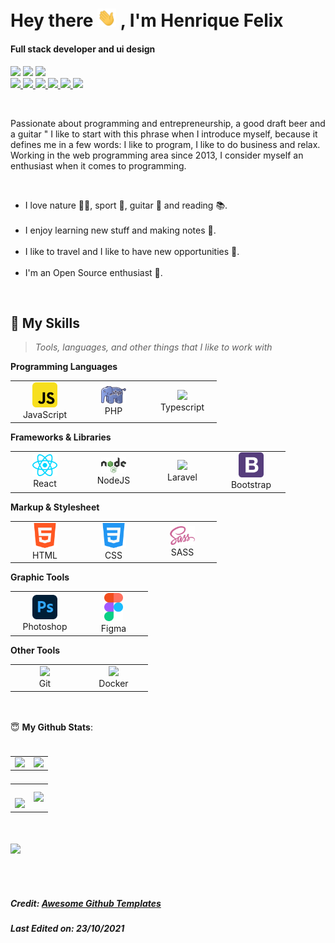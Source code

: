
<span align="left">
<h1>
Hey there <img src="https://raw.githubusercontent.com/ABSphreak/ABSphreak/master/gifs/Hi.gif" width="30px"> , I'm Henrique Felix
</h1>
</span>

<h4 align="left">
Full stack developer and ui design
</h4>



<p>
  <img src="https://views.whatilearened.today/views/github/hfmiguel/views.svg"/>
  <a href="https://github.com/hfmiguel/"><img src="https://img.shields.io/github/followers/hfmiguel?color=%234CC61E&label=GitHub%20Followers%20%3A"/></a>
  <a href="https://github.com/hfmiguel?tab=repositories">
  <img src="https://badges.frapsoft.com/os/v2/open-source.svg?v=103"/>
  </a>
  <br/>
  <a href="https://www.linkedin.com/in/hfelixmiguell/">
  <img src="https://img.shields.io/badge/-hfelixmiguell-blue?style=flat-square&logo=Linkedin&logoColor=white&link=https://www.linkedin.com/in/hfelixmiguell"/>
  </a>
  <a href="https://www.instagram.com/felix_henriique/">
  <img src="https://img.shields.io/badge/-felix_henriique-purple?style=flat-square&logo=Instagram&logoColor=white&link=https://www.instagram.com/felix_henriique/"/>
  </a>
  <a href="https://www.facebook.com/henriqueFelix.m">
  <img src="https://img.shields.io/badge/-henriqueFelix.m-blue?style=flat-square&logo=Facebook&logoColor=white&link=https://www.facebook.com/henriqueFelix.m"/>
  </a>
  <a href="https://telegram.org/@Hfelixm">
  <img src="https://img.shields.io/badge/-henriquefelix-darkblue?style=flat-square&logo=Telegram&logoColor=white&link=https://telegram.org/@Hfelixm"/>
  </a>
  <a href="http://fxdev.pt">
  <img src="https://img.shields.io/badge/-henriquefelix-darkorange?style=flat-square&logo=Opera&logoColor=white&link=http://fxdev.pt"/>
  </a>
  
  <a href="mailto:hfelixmiguellgmail.com">
  <img src="https://img.shields.io/badge/-hfelixmiguell-darkred?style=flat-square&logo=Gmail&logoColor=white&link=mailto:hfelixmiguellgmail.com"/>
  </a>

</p>
<!--END_SECTION:waka-->


<br/>

<p>
Passionate about programming and entrepreneurship, a good draft beer and a guitar " I like to start with this phrase when I introduce myself, because it defines me in a few words: I like to program, I like to do business and relax. Working in the web programming area since 2013, I consider myself an enthusiast when it comes to programming.
</p>

<br>

<div>
<ul>
<li>I love nature 🎣🌲, sport 💪, guitar 🎸 and reading 📚.</li>
<br>
<li>I enjoy learning new stuff and making notes 📄.</li>
<br>
<li>I like to travel and I like to have new opportunities 🛫.</li>
<br>
<li>I'm an Open Source enthusiast 🤠.</li>
</ul>
</div>


<br>

## 🚀 My Skills
> _Tools, languages, and other things that I like to work with_


**Programming Languages**

<table>
  <tr>
    <td align="center" width="96">
      <a>
        <img src="https://raw.githubusercontent.com/pkkulhari/pkkulhari/master/icons/js.svg" width="40"/>
      </a>
      <br>JavaScript
    </td>
    <td align="center" width="96">
      <a>
        <img src="https://raw.githubusercontent.com/pkkulhari/pkkulhari/master/icons/php.svg" width="40"/>
      </a>
      <br>PHP
    </td>
    <td align="center" width="96">
      <a>
        <img src="https://img.icons8.com/color/48/000000/typescript.png" width="40"/>
      </a>
      <br>Typescript
    </td>
  </tr>
</table>

**Frameworks & Libraries**

<table>
  <tr>
    <td align="center" width="96">
      <a>
        <img src="https://raw.githubusercontent.com/pkkulhari/pkkulhari/master/icons/react.svg" width="40"/>
      </a>
      <br>React
    </td>
    <td align="center" width="96">
      <a>
        <img src="https://raw.githubusercontent.com/pkkulhari/pkkulhari/master/icons/nodejs.svg" width="40"/>
      </a>
      <br>NodeJS
    </td>
    <td align="center" width="96">
      <a>
        <img src="https://img.icons8.com/fluency/48/000000/laravel.png" width="40"/>
      </a>
      <br>Laravel
    </td>
    <td align="center" width="96">
      <a>
        <img src="https://raw.githubusercontent.com/pkkulhari/pkkulhari/master/icons/bootstrap.svg" width="40"/>
      </a>
      <br>Bootstrap
    </td>
  </tr>
</table>

**Markup & Stylesheet**

<table>
  <tr>
    <td align="center" width="96">
      <a>
        <img src="https://raw.githubusercontent.com/pkkulhari/pkkulhari/master/icons/html.svg" width="40"/>
      </a>
      <br>HTML
    </td>
    <td align="center" width="96">
      <a>
        <img src="https://raw.githubusercontent.com/pkkulhari/pkkulhari/master/icons/css.svg" width="40"/>
      </a>
      <br>CSS
    </td>
    <td align="center" width="96">
      <a>
        <img src="https://raw.githubusercontent.com/pkkulhari/pkkulhari/master/icons/sass.svg" width="40"/>
      </a>
      <br>SASS
    </td>
  </tr>
</table>

**Graphic Tools**

<table>
  <tr>
    <td align="center" width="96">
      <a>
        <img src="https://raw.githubusercontent.com/pkkulhari/pkkulhari/master/icons/photoshop.svg" width="40"/>
      </a>
      <br>Photoshop
    </td>
    <td align="center" width="96">
      <a>
        <img src="https://raw.githubusercontent.com/pkkulhari/pkkulhari/master/icons/figma.svg" width="30"/>
      </a>
      <br>Figma
    </td>
  </tr>
</table>

**Other Tools**

<table>
  <tr>
    <td align="center" width="96">
      <a>
        <img src="https://img.icons8.com/color/48/000000/git.png" width="40"/>
      </a>
      <br>Git
    </td>
     <td align="center" width="96">
      <a>
        <img src="https://img.icons8.com/color/48/000000/docker.png" width="40"/>
      </a>
      <br>Docker
    </td>
  </tr>
</table>

 <br>
 <br>

<summary> 😇 <b>
My Github Stats</b>: 
</summary>

<br>



<table style="display:flex" border='0'>
  <tr>
    <td>
      <a href="https://github.com/hfmiguel">
        <img align="right" src="https://github-readme-stats.vercel.app/api?username=hfmiguel&theme=vue-dark&show_icons=true&show_icons=true&count_private=true&include_all_commits=true&line_height=40" />
      </a>
    </td>
    <td>
      <img align="left" src="https://github-readme-stats.vercel.app/api/top-langs/?username=hfmiguel&theme=vue-dark&show_icons=true&show_icons=true&count_private=true&include_all_commits=true&langs_count=5" />
    </td>
  </tr>
</table>

<table style="display:flex" border='0'>
<tr>
  <td>
    <a  href="https://github.com/hfmiguel">
      <img  style="margin-top:20px" src="https://github-readme-streak-stats.herokuapp.com?user=hfmiguel&theme=vue-dark&date_format=j%20M%5B%20Y%5D&stroke=3BDD3E&border=DDDDDD&line_height=17"  />
    </a>
  </td>
  <td>
    <img src="https://c.tenor.com/_oIQs0zyJj0AAAAi/caffeine-rush-coffee.gif" width="250">
  </td>
</tr>
</table>

 <br>
 <br>

<!--START_SECTION:waka-->
 <div align="left">
    <a href="https://github.com/hfmiguel">
      <img align="center" src="https://github-readme-stats.vercel.app/api/wakatime?username=hfelix&layout=compact" />
    </a>
 </div> 
<!--END_SECTION:waka-->

<br/>
<br/>
<br/>

##### Credit: [Awesome Github Templates](https://github.com/durgeshsamariya/awesome-github-profile-readme-templates)
##### Last Edited on: 23/10/2021
